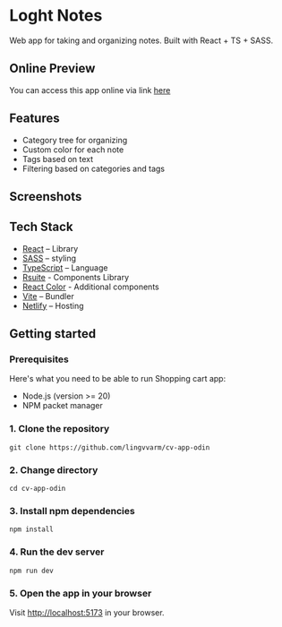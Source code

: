 # Loght Notes

Web app for taking and organizing notes. Built with React + TS + SASS.

## Online Preview

You can access this app online via link [here](https://lingvvarm-cv-app.netlify.app/)

## Features

- Category tree for organizing
- Custom color for each note
- Tags based on text
- Filtering based on categories and tags

## Screenshots

## Tech Stack

- [React](https://react.dev/) – Library
- [SASS](https://sass-lang.com/) – styling
- [TypeScript](https://www.typescriptlang.org/) – Language
- [Rsuite](https://rsuitejs.com/) - Components Library
- [React Color](https://casesandberg.github.io/react-color/) - Additional components
- [Vite](https://vitejs.dev/) – Bundler
- [Netlify](https://www.netlify.com/) – Hosting

## Getting started

### Prerequisites

Here's what you need to be able to run Shopping cart app:

- Node.js (version >= 20)
- NPM packet manager

### 1. Clone the repository

```shell
git clone https://github.com/lingvvarm/cv-app-odin
```

### 2. Change directory

```shell
cd cv-app-odin
```

### 3. Install npm dependencies

```shell
npm install
```

### 4. Run the dev server

```shell
npm run dev
```

### 5. Open the app in your browser

Visit [http://localhost:5173](http://localhost:5173) in your browser.
